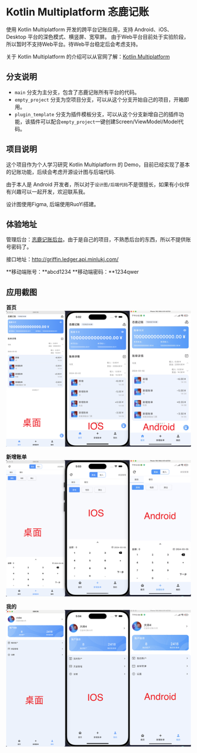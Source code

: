 # Kotlin Multiplatform 忞鹿记账

使用 Kotlin Multiplatform 开发的跨平台记账应用，支持 Android、iOS、Desktop 平台的深色模式、横竖屏、宽窄屏。
由于Web平台目前处于实验阶段，所以暂时不支持Web平台。待Web平台稳定后会考虑支持。

关于 Kotlin Multiplatform 的介绍可以从官网了解：[Kotlin Multiplatform](https://kotlinlang.org/docs/multiplatform.html)

## 分支说明

- `main` 分支为主分支，包含了忞鹿记账所有平台的代码。
- `empty_project` 分支为空项目分支，可以从这个分支开始自己的项目，开箱即用。
- `plugin_template` 分支为插件模板分支，可以从这个分支新增自己的插件功能，该插件可以配合`empty_project`一键创建Screen/ViewModel/Model代码。

## 项目说明

这个项目作为个人学习研究 Kotlin Multiplatform 的 Demo，目前已经实现了基本的记账功能，后续会考虑开源设计图与后端代码.

由于本人是 Android 开发者，所以对于`设计图/后端代码`不是很擅长，如果有小伙伴有兴趣可以一起开发，欢迎联系我。

设计图使用Figma, 后端使用RuoYi搭建。

## 体验地址

管理后台：[忞鹿记账后台](http://griffin.ledger.plf.minlukj.com/)。由于是自己的项目，不熟悉后台的东西，所以不提供账号密码了。

接口地址：http://griffin.ledger.api.minlukj.com/

**移动端账号：**abcd1234
**移动端密码：**1234qwer

## 应用截图

**首页**
![首页](/images/home.png)

**新增账单**
![新增账单](/images/add.png)

**我的**
![我的](/images/mine.png)